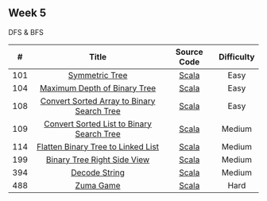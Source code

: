 ## Week 5

DFS & BFS

| # | Title | Source Code | Difficulty |
|:---:|:---:|:---:|:---:|
| 101 | [Symmetric Tree](https://leetcode-cn.com/problems/symmetric-tree/) | [Scala](https://github.com/Somainer/stca-weekly-challenge/tree/master/week5/101-symmetric-tree/isSymmetric.scala) | Easy |
| 104 | [Maximum Depth of Binary Tree](https://leetcode-cn.com/problems/maximum-depth-of-binary-tree/) | [Scala](https://github.com/Somainer/stca-weekly-challenge/tree/master/week5/104-maximum-depth-of-binary-tree/maxDepth.scala) | Easy |
| 108 | [Convert Sorted Array to Binary Search Tree](https://leetcode-cn.com/problems/convert-sorted-array-to-binary-search-tree/) | [Scala](https://github.com/Somainer/stca-weekly-challenge/tree/master/week5/108-convert-sorted-array-to-binary-search-tree/sortedArrayToBST.scala) | Easy |
| 109 | [Convert Sorted List to Binary Search Tree](https://leetcode-cn.com/problems/convert-sorted-list-to-binary-search-tree/) | [Scala](https://github.com/Somainer/stca-weekly-challenge/tree/master/week5/109-convert-sorted-list-to-binary-search-tree/sortedListToBST.scala) | Medium |
| 114 | [Flatten Binary Tree to Linked List](https://leetcode-cn.com/problems/flatten-binary-tree-to-linked-list/) | [Scala](https://github.com/Somainer/stca-weekly-challenge/tree/master/week5/114-flatten-binary-tree-to-linked-list/flatten.scala) | Medium |
| 199 | [Binary Tree Right Side View](https://leetcode-cn.com/problems/binary-tree-right-side-view/) | [Scala](https://github.com/Somainer/stca-weekly-challenge/tree/master/week5/199-binary-tree-right-side-view/rightSideView.scala) | Medium |
| 394 | [Decode String](https://leetcode-cn.com/problems/decode-string/) | [Scala](https://github.com/Somainer/stca-weekly-challenge/tree/master/week5/394-decode-string/decodeString.scala) | Medium |
| 488 | [Zuma Game](https://leetcode-cn.com/problems/zuma-game/) | [Scala](https://github.com/Somainer/stca-weekly-challenge/tree/master/week5/488-zuma-game/findMinStep.scala) | Hard |
